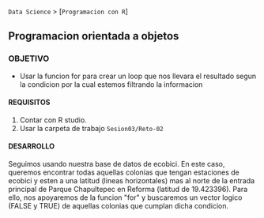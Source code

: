 `Data Science` > [`Programacion con R`]
## Programacion orientada a objetos  

### OBJETIVO
- Usar la funcion for para crear un loop que nos llevara el resultado segun la condicion por la cual estemos filtrando la informacion

#### REQUISITOS
1. Contar con R studio.
1. Usar la carpeta de trabajo `Sesion03/Reto-02`

#### DESARROLLO
Seguimos usando nuestra base de datos de ecobici. En este caso, queremos encontrar todas aquellas colonias que tengan estaciones de ecobici y esten a una latitud (lineas horizontales) mas al norte de la entrada principal de Parque Chapultepec en Reforma (latitud de 19.423396). Para ello, nos apoyaremos de la funcion "for" y buscaremos un vector logico (FALSE y TRUE) de aquellas colonias que cumplan dicha condicion.
